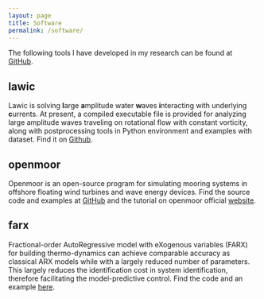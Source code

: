 ```yaml
---
layout: page
title: Software
permalink: /software/
---
```


The following tools I have developed in my research can be found at [GitHub](http://github.com/chen-lin).

## lawic 
Lawic is solving **l**arge **a**mplitude water **w**aves **i**nteracting with underlying **c**urrents. At present, a compiled executable file is provided for analyzing large amplitude waves traveling on rotational flow with constant vorticity, along with postprocessing tools in Python environment and examples with dataset. Find it on [Github](https://github.com/chen-lin/lawic/).

## openmoor
Openmoor is an open-source program for simulating mooring systems in offshore floating wind turbines and wave energy devices. Find the source code and examples at [GitHub](https://github.com/chen-lin/openmoor/) and the tutorial on openmoor official [website](https://openmoor.github.io).


## farx
Fractional-order AutoRegressive model with eXogenous variables (FARX) for building thermo-dynamics can achieve comparable accuracy as classical ARX models while with a largely reduced number of parameters. This largely reduces the identification cost in system identification, therefore facilitating the model-predictive control. Find the code and an example [here](https://github.com/chen-lin/farx/).
